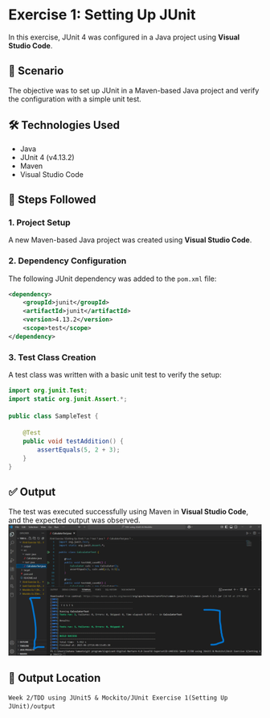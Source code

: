 
# Exercise 1: Setting Up JUnit

In this exercise, JUnit 4 was configured in a Java project using **Visual Studio Code**.

## 📌 Scenario  
The objective was to set up JUnit in a Maven-based Java project and verify the configuration with a simple unit test.

## 🛠 Technologies Used  
- Java  
- JUnit 4 (v4.13.2)  
- Maven  
- Visual Studio Code

## 🧪 Steps Followed

### 1. Project Setup  
A new Maven-based Java project was created using **Visual Studio Code**.

### 2. Dependency Configuration  
The following JUnit dependency was added to the `pom.xml` file:

```xml
<dependency>
    <groupId>junit</groupId>
    <artifactId>junit</artifactId>
    <version>4.13.2</version>
    <scope>test</scope>
</dependency>
````

### 3. Test Class Creation

A test class was written with a basic unit test to verify the setup:

```java
import org.junit.Test;
import static org.junit.Assert.*;

public class SampleTest {

    @Test
    public void testAddition() {
        assertEquals(5, 2 + 3);
    }
}
```

## ✅ Output

The test was executed successfully using Maven in **Visual Studio Code**, and the expected output was observed.
![JUnit Exercise 1 Output](https://github.com/Suhana-Samanta/Cognizant-Digital-Nurture-4.0-JavaFSE-SupersetID-6403192-/raw/main/Week%202/TDD%20using%20JUnit5%20%26%20Mockito/JUnit%20Exercise%201(Setting%20Up%20JUnit)/output/output.png)


## 📁 Output Location

`Week 2/TDD using JUnit5 & Mockito/JUnit Exercise 1(Setting Up JUnit)/output`


